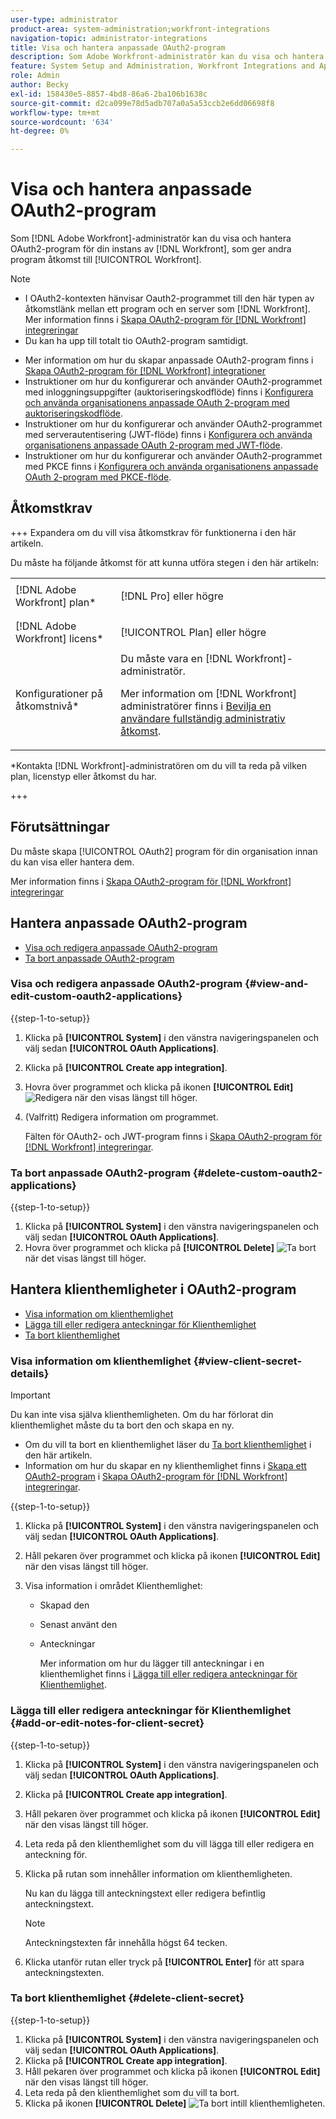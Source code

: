 ```yaml
---
user-type: administrator
product-area: system-administration;workfront-integrations
navigation-topic: administrator-integrations
title: Visa och hantera anpassade OAuth2-program
description: Som Adobe Workfront-administratör kan du visa och hantera OAuth2-program för din instans av Workfront, som ger andra program åtkomst till Workfront.
feature: System Setup and Administration, Workfront Integrations and Apps
role: Admin
author: Becky
exl-id: 158430e5-8857-4bd8-86a6-2ba106b1638c
source-git-commit: d2ca099e78d5adb707a0a5a53ccb2e6dd06698f8
workflow-type: tm+mt
source-wordcount: '634'
ht-degree: 0%

---
```


# Visa och hantera anpassade OAuth2-program

Som [!DNL Adobe Workfront]-administratör kan du visa och hantera OAuth2-program för din instans av [!DNL Workfront], som ger andra program åtkomst till [!UICONTROL Workfront].

>[!NOTE]
>
>* I OAuth2-kontexten hänvisar Oauth2-programmet till den här typen av åtkomstlänk mellan ett program och en server som [!DNL Workfront]. Mer information finns i [Skapa OAuth2-program för [!DNL Workfront] integreringar](../../administration-and-setup/configure-integrations/create-oauth-application.md)
>* Du kan ha upp till totalt tio OAuth2-program samtidigt.

* Mer information om hur du skapar anpassade OAuth2-program finns i [Skapa OAuth2-program för [!DNL Workfront] integrationer](../../administration-and-setup/configure-integrations/create-oauth-application.md)
* Instruktioner om hur du konfigurerar och använder OAuth2-programmet med inloggningsuppgifter (auktoriseringskodflöde) finns i [Konfigurera och använda organisationens anpassade OAuth 2-program med auktoriseringskodflöde](../../wf-api/api/oauth-app-code-token-flow.md).
* Instruktioner om hur du konfigurerar och använder OAuth2-programmet med serverautentisering (JWT-flöde) finns i [Konfigurera och använda organisationens anpassade OAuth 2-program med JWT-flöde](../../wf-api/api/oauth-app-jwt-flow.md).
* Instruktioner om hur du konfigurerar och använder OAuth2-programmet med PKCE finns i [Konfigurera och använda organisationens anpassade OAuth 2-program med PKCE-flöde](../../wf-api/api/oauth-app-pkce-flow.md).

## Åtkomstkrav

+++ Expandera om du vill visa åtkomstkrav för funktionerna i den här artikeln.

Du måste ha följande åtkomst för att kunna utföra stegen i den här artikeln:

<table style="table-layout:auto"> 
 <col> 
 <col> 
 <tbody> 
  <tr> 
   <td role="rowheader">[!DNL Adobe Workfront] plan*</td> 
   <td> <p>[!DNL Pro] eller högre</p> </td> 
  </tr> 
  <tr> 
   <td role="rowheader">[!DNL Adobe Workfront] licens*</td> 
   <td> <p>[!UICONTROL Plan] eller högre</p> </td> 
  </tr> 
  <tr> 
   <td role="rowheader">Konfigurationer på åtkomstnivå*</td> 
   <td> Du måste vara en [!DNL Workfront]-administratör. </p>
    <p>Mer information om [!DNL Workfront] administratörer finns i <a href="../../administration-and-setup/add-users/configure-and-grant-access/grant-a-user-full-administrative-access.md" class="MCXref xref">Bevilja en användare fullständig administrativ åtkomst</a>.</p>
     </td> 
  </tr> 
 </tbody> 
</table>

&#42;Kontakta [!DNL Workfront]-administratören om du vill ta reda på vilken plan, licenstyp eller åtkomst du har.

+++

## Förutsättningar

Du måste skapa [!UICONTROL OAuth2] program för din organisation innan du kan visa eller hantera dem.

Mer information finns i [Skapa OAuth2-program för [!DNL Workfront] integreringar](../../administration-and-setup/configure-integrations/create-oauth-application.md)

## Hantera anpassade OAuth2-program

* [Visa och redigera anpassade OAuth2-program](#view-and-edit-custom-oauth2-applications)
* [Ta bort anpassade OAuth2-program](#delete-custom-oauth2-applications)

### Visa och redigera anpassade OAuth2-program {#view-and-edit-custom-oauth2-applications}

{{step-1-to-setup}}

1. Klicka på **[!UICONTROL System]** i den vänstra navigeringspanelen och välj sedan **[!UICONTROL OAuth Applications]**.
1. Klicka på **[!UICONTROL Create app integration]**.
1. Hovra över programmet och klicka på ikonen **[!UICONTROL Edit]** ![Redigera](assets/edit-icon.png) när den visas längst till höger.
1. (Valfritt) Redigera information om programmet.

   Fälten för OAuth2- och JWT-program finns i [Skapa OAuth2-program för [!DNL Workfront] integreringar](../../administration-and-setup/configure-integrations/create-oauth-application.md).

### Ta bort anpassade OAuth2-program {#delete-custom-oauth2-applications}

{{step-1-to-setup}}

1. Klicka på **[!UICONTROL System]** i den vänstra navigeringspanelen och välj sedan **[!UICONTROL OAuth Applications]**.
1. Hovra över programmet och klicka på **[!UICONTROL Delete]** ![Ta bort](assets/delete.png) när det visas längst till höger.

## Hantera klienthemligheter i OAuth2-program

* [Visa information om klienthemlighet](#view-client-secret-details)
* [Lägga till eller redigera anteckningar för Klienthemlighet](#add-or-edit-notes-for-client-secret)
* [Ta bort klienthemlighet](#delete-client-secret)

### Visa information om klienthemlighet {#view-client-secret-details}

>[!IMPORTANT]
>
>Du kan inte visa själva klienthemligheten. Om du har förlorat din klienthemlighet måste du ta bort den och skapa en ny.
>
>* Om du vill ta bort en klienthemlighet läser du [Ta bort klienthemlighet](#delete-client-secret) i den här artikeln.
>* Information om hur du skapar en ny klienthemlighet finns i [Skapa ett OAuth2-program](../../administration-and-setup/configure-integrations/create-oauth-application.md#create) i [Skapa OAuth2-program för [!DNL Workfront] integreringar](../../administration-and-setup/configure-integrations/create-oauth-application.md).
>

{{step-1-to-setup}}

1. Klicka på **[!UICONTROL System]** i den vänstra navigeringspanelen och välj sedan **[!UICONTROL OAuth Applications]**.
1. Håll pekaren över programmet och klicka på ikonen **[!UICONTROL Edit]** när den visas längst till höger.
1. Visa information i området Klienthemlighet:

   * Skapad den
   * Senast använt den
   * Anteckningar

     Mer information om hur du lägger till anteckningar i en klienthemlighet finns i [Lägga till eller redigera anteckningar för Klienthemlighet](#add-or-edit-notes-for-client-secret).

### Lägga till eller redigera anteckningar för Klienthemlighet {#add-or-edit-notes-for-client-secret}

{{step-1-to-setup}}

1. Klicka på **[!UICONTROL System]** i den vänstra navigeringspanelen och välj sedan **[!UICONTROL OAuth Applications]**.
1. Klicka på **[!UICONTROL Create app integration]**.
1. Håll pekaren över programmet och klicka på ikonen **[!UICONTROL Edit]** när den visas längst till höger.
1. Leta reda på den klienthemlighet som du vill lägga till eller redigera en anteckning för.
1. Klicka på rutan som innehåller information om klienthemligheten.

   Nu kan du lägga till anteckningstext eller redigera befintlig anteckningstext.

   >[!NOTE]
   >
   >Anteckningstexten får innehålla högst 64 tecken.

1. Klicka utanför rutan eller tryck på **[!UICONTROL Enter]** för att spara anteckningstexten.

### Ta bort klienthemlighet {#delete-client-secret}

{{step-1-to-setup}}

1. Klicka på **[!UICONTROL System]** i den vänstra navigeringspanelen och välj sedan **[!UICONTROL OAuth Applications]**.
1. Klicka på **[!UICONTROL Create app integration]**.
1. Håll pekaren över programmet och klicka på ikonen **[!UICONTROL Edit]** när den visas längst till höger.
1. Leta reda på den klienthemlighet som du vill ta bort.
1. Klicka på ikonen **[!UICONTROL Delete]** ![Ta bort](assets/delete.png) intill klienthemligheten.
